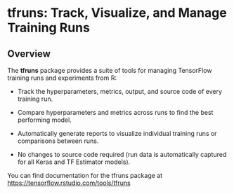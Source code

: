 tfruns: Track, Visualize, and Manage Training Runs
================

Overview
--------

The **tfruns** package provides a suite of tools for managing TensorFlow training runs and experiments from R:

-   Track the hyperparameters, metrics, output, and source code of every training run.

-   Compare hyperparameters and metrics across runs to find the best performing model.

-   Automatically generate reports to visualize individual training runs or comparisons between runs.

-   No changes to source code required (run data is automatically captured for all Keras and TF Estimator models).

You can find documentation for the tfruns package at <https://tensorflow.rstudio.com/tools/tfruns>
